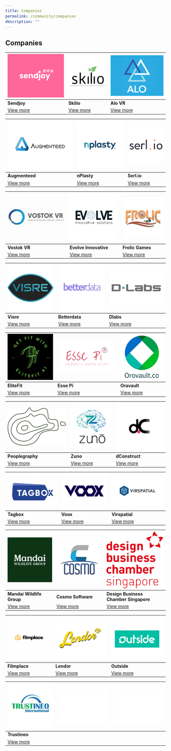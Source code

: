 ```yaml
---
title: Companies
permalink: /community/companies
description: ""
---
```

## Companies

| ![Alt text for image on Isomer site](/images/sendjoy.jpg) | ![Alt text for image on Isomer site](/images/Skilio.png) | ![Alt text for image on Isomer site](/images/Meshminds-logoweb.png) |
| -------- | -------- | -------- |
| **Sendjoy**    | **Skilio**     | **Alo VR**  |
|[View more](/Sendjoy) |    [View more]()  | [View more]()  |

|![Alt text for image on Isomer site](/images/rsz_1augmenteed.png)| ![Alt text for image on Isomer site](/images/nplasty.png) | ![Alt text for image on Isomer site](/images/serlIo.png) |
| -------- | -------- | -------- |
| **Augmenteed**    | **nPlasty**     | **Serl.io**  |
|[View more](/Sendjoy) |    [View more]()  | [View more]()  |

|![Alt text for image on Isomer site](/images/vostok.jpeg)| ![Alt text for image on Isomer site](/images/evolve_Innovative.jpg) | ![Alt text for image on Isomer site](/images/Frolic_Games.png)|
| -------- | -------- | -------- |
| **Vostok VR**    | **Evolve Innovative**     | **Frolic Games**  |
|[View more](/Sendjoy) |    [View more]()  | [View more]()  |

|![Alt text for image on Isomer site](/images/visre.jpeg)| ![Alt text for image on Isomer site](/images/betterdata.png) |![Alt text for image on Isomer site](/images/dlabs.jpeg)|
| -------- | -------- | -------- |
| **Visre**    | **Betterdata**     | **Dlabs**  |
|[View more](/Sendjoy) |    [View more]()  | [View more]()  |

|![Alt text for image on Isomer site](/images/elitefit.png)| ![Alt text for image on Isomer site](/images/EssePi.png)|![Alt text for image on Isomer site](/images/oravault.jpeg)|
| -------- | -------- | -------- |
| **EliteFit**    | **Esse Pi**     | **Oravault**  |
|[View more](/Sendjoy) |    [View more]()  | [View more]()  |

|![Alt text for image on Isomer site](/images/peoplegraphy.png)| ![Alt text for image on Isomer site](/images/zuno.png)|![Alt text for image on Isomer site](/images/dconstruct.png)|
| -------- | -------- | -------- |
| **Peoplegraphy**    | **Zuno**     | **dConstruct**  |
|[View more](/Sendjoy) |    [View more]()  | [View more]()  |

|![Alt text for image on Isomer site](/images/tagbox.png)|![Alt text for image on Isomer site](/images/voox.png)|![Alt text for image on Isomer site](/images/virspatial.jpeg)|
| -------- | -------- | -------- |
| **Tagbox**    | **Voox**     | **Virspatial**  |
|[View more](/Sendjoy) |    [View more]()  | [View more]()  |

|![Alt text for image on Isomer site](/images/mandaiWildlifeGroup.png)|![Alt text for image on Isomer site](/images/Cosmo.png)|![Alt text for image on Isomer site](/images/DBCS.png)|
| -------- | -------- | -------- |
| **Mandai Wildlife Group**    | **Cosmo Software**     | **Design Business Chamber Singapore**  |
|[View more](/Sendjoy) |    [View more]()  | [View more]()  |

|![Alt text for image on Isomer site](/images/filmplace.jpeg)|![Alt text for image on Isomer site](/images/Lendor.png)|![Alt text for image on Isomer site](/images/outside.jpeg)|
| -------- | -------- | -------- |
| **Filmplace**    | **Lendor**     | **Outside**  |
|[View more](/Sendjoy) |    [View more]()  | [View more]()  |

|![Alt text for image on Isomer site](/images/trustineo.jpeg)|![Alt text for image on Isomer site](/images/placeholder.jpg)|![Alt text for image on Isomer site](/images/placeholder.jpg)|
| -------- | -------- | -------- |
| **Trustineo**    |     |   |
|[View more](/Sendjoy) |   | |